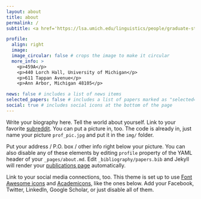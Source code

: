 ```yaml
---
layout: about
title: about
permalink: /
subtitle: <a href='https://lsa.umich.edu/linguistics/people/graduate-students/xueyangh.html'>Affiliations</a>.

profile:
  align: right
  image:
  image_circular: false # crops the image to make it circular
  more_info: >
    <p>459A</p>
    <p>440 Lorch Hall, University of Michigan</p>
    <p>611 Tappan Avenue</p>
    <p>Ann Arbor, Michigan 48105</p>

news: false # includes a list of news items
selected_papers: false # includes a list of papers marked as "selected={true}"
social: true # includes social icons at the bottom of the page
---
```


Write your biography here. Tell the world about yourself. Link to your favorite [subreddit](http://reddit.com). You can put a picture in, too. The code is already in, just name your picture `prof_pic.jpg` and put it in the `img/` folder.

Put your address / P.O. box / other info right below your picture. You can also disable any of these elements by editing `profile` property of the YAML header of your `_pages/about.md`. Edit `_bibliography/papers.bib` and Jekyll will render your [publications page](/al-folio/publications/) automatically.

Link to your social media connections, too. This theme is set up to use [Font Awesome icons](https://fontawesome.com/) and [Academicons](https://jpswalsh.github.io/academicons/), like the ones below. Add your Facebook, Twitter, LinkedIn, Google Scholar, or just disable all of them.
